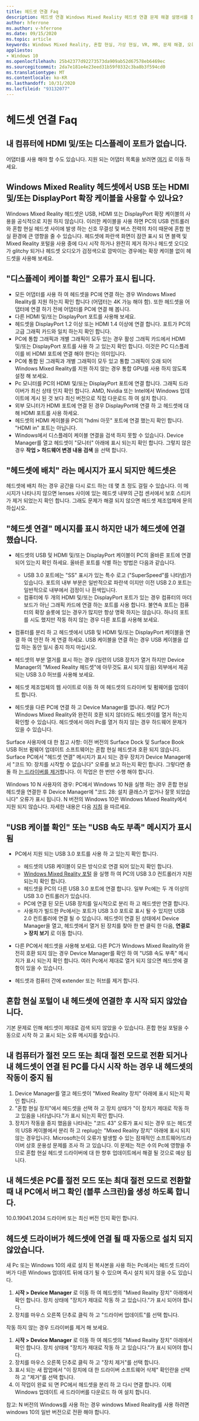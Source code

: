 ```yaml
---
title: 헤드셋 연결 Faq
description: 헤드셋 연결 Windows Mixed Reality 헤드셋 연결 문제 해결 설명서를 참조 하세요.
author: hferrone
ms.author: v-hferrone
ms.date: 09/15/2020
ms.topic: article
keywords: Windows Mixed Reality, 혼합 현실, 가상 현실, VR, MR, 문제 해결, 오류, 도움말, 지원, 헤드셋
appliesto:
- Windows 10
ms.openlocfilehash: 25b42377d92273573da909ab52d67578eb6469ec
ms.sourcegitcommit: 2da7e181e4e23eed31b59f0332c3ba8b3f594cd0
ms.translationtype: MT
ms.contentlocale: ko-KR
ms.lasthandoff: 10/31/2020
ms.locfileid: "93132077"
---
```

# <a name="headset-connectivity-faqs"></a>헤드셋 연결 Faq

## <a name="my-computer-does-not-have-an-hdmi-andor-display-port"></a>내 컴퓨터에 HDMI 및/또는 디스플레이 포트가 없습니다.

어댑터를 사용 해야 할 수도 있습니다. 지원 되는 어댑터 목록을 보려면 [여기](recommended-adapters-for-windows-mixed-reality-capable-pcs.md) 로 이동 하세요.

## <a name="can-i-use-usb-or-hdmi-andor-displayport-extension-cables-with-windows-mixed-reality-headsets"></a>Windows Mixed Reality 헤드셋에서 USB 또는 HDMI 및/또는 DisplayPort 확장 케이블을 사용할 수 있나요?

Windows Mixed Reality 헤드셋은 USB, HDMI 또는 DisplayPort 확장 케이블의 사용을 공식적으로 지원 하지 않습니다. 이러한 케이블을 사용 하면 PC의 USB 컨트롤러와 혼합 현실 헤드셋 사이에 발생 하는 신호 무결성 및 버스 전력의 차이 때문에 혼합 현실 환경에 큰 영향을 줄 수 있습니다. 헤드셋에 파란색 화면이 잠깐 표시 되 면 블랙 및 Mixed Reality 포털을 사용 중에 다시 시작 하거나 완전히 제거 하거나 헤드셋 오디오가 glitchy 되거나 헤드셋 오디오가 검정색으로 깜박이는 경우에는 확장 케이블 없이 헤드셋을 사용해 보세요.

## <a name="i-am-getting-a-check-your-display-cable-error"></a>"디스플레이 케이블 확인" 오류가 표시 됩니다.

* 모든 어댑터를 사용 하 여 헤드셋을 PC에 연결 하는 경우 Windows Mixed Reality를 지원 하는지 확인 합니다 (어댑터는 4K 가능 해야 함). 또한 헤드셋을 어댑터에 연결 하기 전에 어댑터를 PC에 연결 해 봅니다.
* 다른 HDMI 및/또는 DisplayPort 포트를 사용해 보세요.
* 헤드셋을 DisplayPort 1.2 이상 또는 HDMI 1.4 이상에 연결 합니다. 포트가 PC의 고급 그래픽 카드와 일치 하는지 확인 합니다.
* PC에 통합 그래픽과 개별 그래픽이 모두 있는 경우 활성 그래픽 카드에서 HDMI 및/또는 DisplayPort 포트를 사용 하 고 있는지 확인 합니다. 이것은 PC 디스플레이를 비 HDMI 포트에 연결 해야 한다는 의미입니다.
* PC에 통합 된 그래픽과 개별 그래픽이 모두 있고 통합 그래픽이 오래 되어 Windows Mixed Reality를 지원 하지 않는 경우 통합 GPU를 사용 하지 않도록 설정 해 보세요.
* Pc 모니터를 PC의 HDMI 및/또는 DisplayPort 포트에 연결 합니다. 그래픽 드라이버가 최신 상태 인지 확인 합니다. AMD, Nvidia 또는 Intel에서 Windows 업데이트에 게시 된 것 보다 최신 버전으로 직접 다운로드 하 여 설치 합니다.
* 외부 모니터가 HDMI 포트에 연결 된 경우 DisplayPort에 연결 하 고 헤드셋에 대해 HDMI 포트를 사용 하세요.
* 헤드셋의 HDMI 케이블을 PC의 "hdmi 아웃" 포트에 연결 했는지 확인 합니다. "HDMI in" 포트는 아닙니다.
* Windows에서 디스플레이 케이블 연결을 검색 하지 못할 수 있습니다. Device Manager를 열고 헤드셋이 "모니터" 아래에 표시 되는지 확인 합니다. 그렇지 않은 경우 **작업 > 하드웨어 변경 내용 검색** 을 선택 합니다. 

## <a name="a-message-says-put-on-your-headset-but-i-have-my-headset-on"></a>"헤드셋에 배치" 라는 메시지가 표시 되지만 헤드셋은

헤드셋에 배치 하는 경우 공간을 다시 로드 하는 데 몇 초 정도 걸릴 수 있습니다. 이 메시지가 나타나지 않으면 lenses 사이에 있는 헤드셋 내부의 근접 센서에서 보호 스티커가 제거 되었는지 확인 합니다. 그래도 문제가 해결 되지 않으면 헤드셋 제조업체에 문의 하십시오.

## <a name="a-message-says-connect-your-headset-but-ive-plugged-in-my-headset"></a>"헤드셋 연결" 메시지를 표시 하지만 내가 헤드셋에 연결 했습니다.

- 헤드셋의 USB 및 HDMI 및/또는 DisplayPort 케이블이 PC의 올바른 포트에 연결 되어 있는지 확인 하세요. 올바른 포트를 식별 하는 방법은 다음과 같습니다.

    - USB 3.0 포트에는 "SS" 표시가 있는 특수 로고 ("SuperSpeed"를 나타냄)가 있습니다. 포트의 내부 부분은 일반적으로 파란색 이지만 이전 USB 2.0 포트는 일반적으로 내부에서 검정이 나 흰색입니다.
    - 컴퓨터에 두 개의 HDMI 및/또는 DisplayPort 포트가 있는 경우 컴퓨터의 마더보드가 아닌 그래픽 카드에 연결 하는 포트를 사용 합니다. 불연속 포트는 컴퓨터의 확장 슬롯에 있는 경우가 많지만 항상 명확 하지는 않습니다. 하나의 포트를 시도 했지만 작동 하지 않는 경우 다른 포트를 사용해 보세요.

- 컴퓨터를 분리 하 고 헤드셋에서 USB 및 HDMI 및/또는 DisplayPort 케이블을 연결 하 여 안전 하 게 연결 하세요. USB 케이블을 연결 하는 경우 USB 케이블을 삽입 하는 동안 일시 중지 하지 마십시오.
- 헤드셋의 부분 열거를 표시 하는 경우 (일련의 USB 장치가 열거 하지만 Device Manager의 "Mixed Reality 헤드셋"에 아무것도 표시 되지 않음) 외부에서 제공 되는 USB 3.0 허브를 사용해 보세요.
- 헤드셋 제조업체의 웹 사이트로 이동 하 여 헤드셋의 드라이버 및 펌웨어를 업데이트 합니다.
- 헤드셋을 다른 PC에 연결 하 고 Device Manager를 엽니다. 해당 PC가 Windows Mixed Reality와 완전히 호환 되지 않더라도 헤드셋이를 열거 하는지 확인할 수 있습니다. 헤드셋에서 여러 Pc를 열거 하지 않는 경우 하드웨어 문제가 있을 수 있습니다.

Surface 사용자에 대 한 참고 사항: 이전 버전의 Surface Dock 및 Surface Book USB 허브 펌웨어 업데이트 소프트웨어는 혼합 현실 헤드셋과 호환 되지 않습니다. Surface PC에서 "헤드셋 연결" 메시지가 표시 되는 경우 장치가 Device Manager에서 "코드 10: 장치를 시작할 수 없습니다" 오류를 보고 하는지 확인 합니다. 그렇다면 충돌 하 [는 드라이버를 제거](https://support.microsoft.com/en-us/help/4032123/kinect-sensor-is-not-recognized-on-a-surface-book)합니다. 이 작업은 한 번만 수행 해야 합니다.

Windows 10 N 사용자의 경우: PC에서 Windows 10 N을 실행 하는 경우 혼합 현실 헤드셋을 연결한 후 Device Manager에 "코드 28: 설치 클래스가 없거나 잘못 되었습니다" 오류가 표시 됩니다. N 버전의 Windows 10은 Windows Mixed Reality에서 지원 되지 않습니다. 자세한 내용은 다음 [지침](headset-display.md#im-getting-a-the-install-class-is-not-present-or-is-invalid-error-in-device-manager) 을 따르세요.

## <a name="a-message-says-check-your-usb-cable-or-insufficient-usb-speed"></a>"USB 케이블 확인" 또는 "USB 속도 부족" 메시지가 표시 됨

* PC에서 지원 되는 USB 3.0 포트를 사용 하 고 있는지 확인 합니다.

    * 헤드셋의 USB 케이블이 모든 방식으로 연결 되어 있는지 확인 합니다.
    * [Windows Mixed Reality 포털](install-windows-mixed-reality.md#launch-mixed-reality-portal) 을 실행 하 여 PC의 USB 3.0 컨트롤러가 지원 되는지 확인 합니다.
    * 헤드셋을 PC의 다른 USB 3.0 포트에 연결 합니다. 일부 Pc에는 두 개 이상의 USB 3.0 컨트롤러가 있습니다.
    * PC에 연결 된 모든 USB 장치를 일시적으로 분리 하 고 헤드셋만 연결 합니다.
    * 사용자가 빌드한 Pc에서는 포트가 USB 3.0 포트로 표시 될 수 있지만 USB 2.0 컨트롤러에 연결 될 수 있습니다. 헤드셋이 연결 된 상태에서 Device Manager을 열고, 헤드셋에서 열거 된 장치를 찾아 한 번 클릭 한 다음, **연결로 > 장치 보기** 로 이동 합니다.
* 다른 PC에서 헤드셋을 사용해 보세요. 다른 PC가 Windows Mixed Reality와 완전히 호환 되지 않는 경우 Device Manager를 확인 하 여 "USB 속도 부족" 메시지가 표시 되는지 확인 합니다. 여러 Pc에서 제대로 열거 되지 않으면 헤드셋에 결함이 있을 수 있습니다.
* 헤드셋과 컴퓨터 간에 extender 또는 허브를 제거 합니다.

## <a name="the-mixed-reality-portal-did-not-launch-after-i-plugged-in-my-headset"></a>혼합 현실 포털이 내 헤드셋에 연결한 후 시작 되지 않았습니다.

기본 문제로 인해 헤드셋이 제대로 검색 되지 않았을 수 있습니다. 혼합 현실 포털을 수동으로 시작 하 고 표시 되는 오류 메시지를 찾습니다.

## <a name="my-headset-stopped-working-when-my-pc-goes-into-sleep-or-hibernation-mode-or-when-restarting-my-pc-with-my-headset-attached"></a>내 컴퓨터가 절전 모드 또는 최대 절전 모드로 전환 되거나 내 헤드셋이 연결 된 PC를 다시 시작 하는 경우 내 헤드셋의 작동이 중지 됨

1. Device Manager를 열고 헤드셋이 "Mixed Reality 장치" 아래에 표시 되는지 확인 합니다.
2. "혼합 현실 장치"에서 헤드셋을 선택 하 고 장치 상태가 "이 장치가 제대로 작동 하 고 있음을 나타냅니다."가 표시 되는지 확인 합니다.
3. 장치가 작동을 중지 했음을 나타내는 "코드 43" 오류가 표시 되는 경우 또는 헤드셋의 USB 케이블에서 분리 하 고 replug는 "Mixed Reality 장치" 아래에 표시 되지 않는 경우입니다. Microsoft는이 오류가 발생할 수 있는 잠재적인 소프트웨어/드라이버 상호 운용성 문제를 조사 하 고 있습니다. 이 문제는 적은 수의 Pc에 영향을 주므로 혼합 현실 헤드셋 드라이버에 대 한 향후 업데이트에서 해결 될 것으로 예상 됩니다.

## <a name="my-headset-causes-my-pc-to-generate-a-bug-check-blue-screen-when-i-put-my-pc-to-sleep-or-when-it-is-in-hibernation-mode"></a>내 헤드셋은 PC를 절전 모드 또는 최대 절전 모드로 전환할 때 내 PC에서 버그 확인 (블루 스크린)을 생성 하도록 합니다.

10.0.19041.2034 드라이버 또는 최신 버전 인지 확인 합니다.

## <a name="the-headset-driver-did-not-install-automatically-when-i-plugged-in-the-headset"></a>헤드셋 드라이버가 헤드셋에 연결 될 때 자동으로 설치 되지 않았습니다.

새 Pc 또는 Windows 10의 새로 설치 된 복사본을 사용 하는 Pc에서는 헤드셋 드라이버가 다른 Windows 업데이트 뒤에 대기 될 수 있으며 즉시 설치 되지 않을 수도 있습니다.

1. **시작 > Device Manager** 로 이동 하 여 헤드셋의 "Mixed Reality 장치" 아래에서 확인 합니다. 장치 상태에 "장치가 제대로 작동 하 고 있습니다."가 표시 되어야 합니다.
2. 장치를 마우스 오른쪽 단추로 클릭 하 고 "드라이버 업데이트"를 선택 합니다.

작동 하지 않는 경우 드라이버를 제거 해 보세요.

1. **시작 > Device Manager** 로 이동 하 여 헤드셋의 "Mixed Reality 장치" 아래에서 확인 합니다. 장치 상태에 "장치가 제대로 작동 하 고 있습니다."가 표시 되어야 합니다.
2. 장치를 마우스 오른쪽 단추로 클릭 하 고 "장치 제거"를 선택 합니다.
3. 표시 되는 새 팝업에서 "이 장치에 대 한 드라이버 소프트웨어 삭제" 확인란을 선택 하 고 "제거"를 선택 합니다.
4. 이 작업이 완료 되 면 PC에서 헤드셋을 분리 하 고 다시 연결 합니다. 이제 Windows 업데이트 새 드라이버를 다운로드 하 여 설치 합니다.

참고: N 버전의 Windows를 사용 하는 경우 windows Mixed Reality를 사용 하려면 windows 10의 일반 버전으로 전환 해야 합니다.